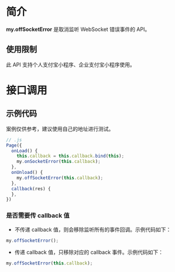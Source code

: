 
# 简介
**my.offSocketError** 是取消监听 WebSocket 错误事件的 API。

## 使用限制
此 API 支持个人支付宝小程序、企业支付宝小程序使用。

# 接口调用

## 示例代码
案例仅供参考，建议使用自己的地址进行测试。
```javascript
// .js
Page({
  onLoad() {
    this.callback = this.callback.bind(this);
    my.onSocketError(this.callback);
  },
  onUnload() {
    my.offSocketError(this.callback);
  },
  callback(res) {
  },
})
```

### 是否需要传 callback 值

- 不传递 callback 值，则会移除监听所有的事件回调。示例代码如下：<br />
```javascript
my.offSocketError();
```

- 传递 callback 值，只移除对应的 callback 事件。示例代码如下：<br />
```javascript
my.offSocketError(this.callback);
```
